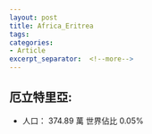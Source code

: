 ```yaml
---
layout: post
title: Africa_Eritrea
tags: 
categories:
- Article
excerpt_separator:  <!--more-->
---
```

## 厄立特里亞:
- 人口： 374.89 萬 世界佔比 0.05%